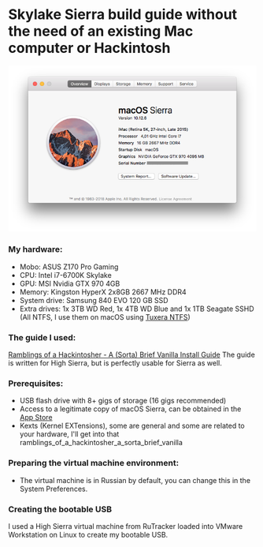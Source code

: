 # Skylake Sierra build guide without the need of an existing Mac computer or Hackintosh

![about](https://raw.githubusercontent.com/how2cope/hackintosh_stuff/master/images/about.png "about")


### My hardware:
* Mobo: ASUS Z170 Pro Gaming
* CPU: Intel i7-6700K Skylake
* GPU: MSI Nvidia GTX 970 4GB
* Memory: Kingston HyperX 2x8GB 2667 MHz DDR4
* System drive: Samsung 840 EVO 120 GB SSD
* Extra drives: 1x 3TB WD Red, 1x 4TB WD Blue and 1x 1TB Seagate SSHD (All NTFS, I use them on macOS using [Tuxera NTFS](https://www.tuxera.com/products/tuxera-ntfs-for-mac/))

### The guide I used:
[Ramblings of a Hackintosher - A (Sorta) Brief Vanilla Install Guide](https://www.reddit.com/r/hackintosh/comments/68p1e2/ramblings_of_a_hackintosher_a_sorta_brief_vanilla/)
The guide is written for High Sierra, but is perfectly usable for Sierra as well.

### Prerequisites:
* USB flash drive with 8+ gigs of storage (16 gigs recommended)
* Access to a legitimate copy of macOS Sierra, can be obtained in the [App Store](https://itunes.apple.com/us/app/macos-sierra/id1127487414?mt=12)
* Kexts (Kernel EXTensions), some are general and some are  related to your hardware, I'll get into that ramblings_of_a_hackintosher_a_sorta_brief_vanilla

### Preparing the virtual machine environment:
* The virtual machine is in Russian by default, you can change this in the System Preferences.





### Creating the bootable USB
I used a High Sierra virtual machine from RuTracker loaded into VMware Workstation on Linux to create my bootable USB.
